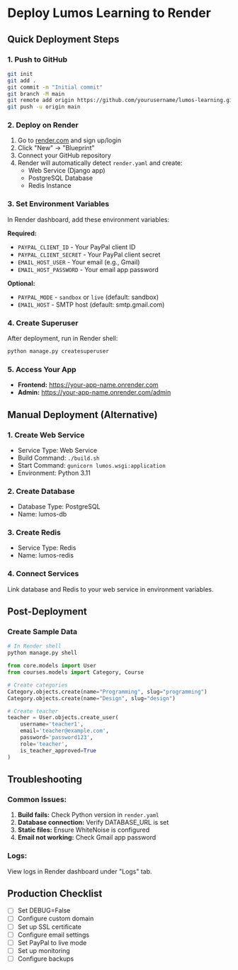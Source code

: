 # Deploy Lumos Learning to Render

## Quick Deployment Steps

### 1. Push to GitHub
```bash
git init
git add .
git commit -m "Initial commit"
git branch -M main
git remote add origin https://github.com/yourusername/lumos-learning.git
git push -u origin main
```

### 2. Deploy on Render
1. Go to [render.com](https://render.com) and sign up/login
2. Click "New" → "Blueprint"
3. Connect your GitHub repository
4. Render will automatically detect `render.yaml` and create:
   - Web Service (Django app)
   - PostgreSQL Database
   - Redis Instance

### 3. Set Environment Variables
In Render dashboard, add these environment variables:

**Required:**
- `PAYPAL_CLIENT_ID` - Your PayPal client ID
- `PAYPAL_CLIENT_SECRET` - Your PayPal client secret
- `EMAIL_HOST_USER` - Your email (e.g., Gmail)
- `EMAIL_HOST_PASSWORD` - Your email app password

**Optional:**
- `PAYPAL_MODE` - `sandbox` or `live` (default: sandbox)
- `EMAIL_HOST` - SMTP host (default: smtp.gmail.com)

### 4. Create Superuser
After deployment, run in Render shell:
```bash
python manage.py createsuperuser
```

### 5. Access Your App
- **Frontend:** https://your-app-name.onrender.com
- **Admin:** https://your-app-name.onrender.com/admin

## Manual Deployment (Alternative)

### 1. Create Web Service
- Service Type: Web Service
- Build Command: `./build.sh`
- Start Command: `gunicorn lumos.wsgi:application`
- Environment: Python 3.11

### 2. Create Database
- Database Type: PostgreSQL
- Name: lumos-db

### 3. Create Redis
- Service Type: Redis
- Name: lumos-redis

### 4. Connect Services
Link database and Redis to your web service in environment variables.

## Post-Deployment

### Create Sample Data
```bash
# In Render shell
python manage.py shell
```

```python
from core.models import User
from courses.models import Category, Course

# Create categories
Category.objects.create(name="Programming", slug="programming")
Category.objects.create(name="Design", slug="design")

# Create teacher
teacher = User.objects.create_user(
    username='teacher1',
    email='teacher@example.com',
    password='password123',
    role='teacher',
    is_teacher_approved=True
)
```

## Troubleshooting

### Common Issues:
1. **Build fails:** Check Python version in `render.yaml`
2. **Database connection:** Verify DATABASE_URL is set
3. **Static files:** Ensure WhiteNoise is configured
4. **Email not working:** Check Gmail app password

### Logs:
View logs in Render dashboard under "Logs" tab.

## Production Checklist
- [ ] Set DEBUG=False
- [ ] Configure custom domain
- [ ] Set up SSL certificate
- [ ] Configure email settings
- [ ] Set PayPal to live mode
- [ ] Set up monitoring
- [ ] Configure backups